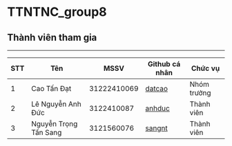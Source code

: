# TTNTNC_group8
## Thành viên tham gia

---

| STT | Tên                   | MSSV        | Github cá nhân                          | Chức vụ       |
|-----|------------------------|-------------|-----------------------------------------|---------------|
| 1   | Cao Tấn Đạt            | 31222410069 | [datcao](https://github.com/datcao)     | Nhóm trưởng   |
| 2   | Lê Nguyễn Anh Đức      | 3122410087  | [anhduc](https://github.com/anhduc)     | Thành viên    |
| 3   | Nguyễn Trọng Tấn Sang  | 3121560076  | [sangnt](https://github.com/sangnt)     | Thành viên    |
